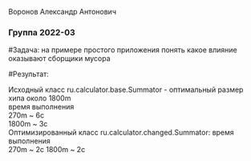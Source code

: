 Воронов Александр Антонович
### Группа 2022-03

#Задача:
на примере простого приложения понять какое влияние оказывают сборщики мусора 

#Результат:

Исходный класс ru.calculator.base.Summator - оптимальный размер хипа около 1800m  
время выполнения    
270m ~ 6c  
1800m ~ 3c  
Оптимизированный класс ru.calculator.changed.Summator:
время выполнения  
270m ~ 2c
1800m ~ 2c

